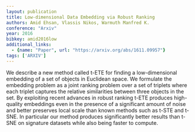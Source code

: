 ```yaml
---
layout: publication
title: Low-dimensional Data Embedding via Robust Ranking
authors: Amid Ehsan, Vlassis Nikos, Warmuth Manfred K.
conference: "Arxiv"
year: 2016
bibkey: amid2016low
additional_links:
  - {name: "Paper", url: "https://arxiv.org/abs/1611.09957"}
tags: ['ARXIV']
---
```

We describe a new method called t-ETE for finding a low-dimensional embedding of a set of objects in Euclidean space. We formulate the embedding problem as a joint ranking problem over a set of triplets where each triplet captures the relative similarities between three objects in the set. By exploiting recent advances in robust ranking t-ETE produces high-quality embeddings even in the presence of a significant amount of noise and better preserves local scale than known methods such as t-STE and t-SNE. In particular our method produces significantly better results than t-SNE on signature datasets while also being faster to compute.
